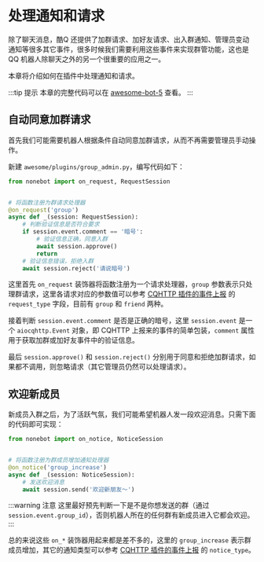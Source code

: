 # 处理通知和请求

除了聊天消息，酷Q 还提供了加群请求、加好友请求、出入群通知、管理员变动通知等很多其它事件，很多时候我们需要利用这些事件来实现群管功能，这也是 QQ 机器人除聊天之外的另一个很重要的应用之一。

本章将介绍如何在插件中处理通知和请求。

:::tip 提示
本章的完整代码可以在 [awesome-bot-5](https://github.com/nonebot/nonebot/tree/master/docs/guide/code/awesome-bot-5) 查看。
:::

## 自动同意加群请求

首先我们可能需要机器人根据条件自动同意加群请求，从而不再需要管理员手动操作。

新建 `awesome/plugins/group_admin.py`，编写代码如下：

```python
from nonebot import on_request, RequestSession


# 将函数注册为群请求处理器
@on_request('group')
async def _(session: RequestSession):
    # 判断验证信息是否符合要求
    if session.event.comment == '暗号':
        # 验证信息正确，同意入群
        await session.approve()
        return
    # 验证信息错误，拒绝入群
    await session.reject('请说暗号')
```

这里首先 `on_request` 装饰器将函数注册为一个请求处理器，`group` 参数表示只处理群请求，这里各请求对应的参数值可以参考 [CQHTTP 插件的事件上报](https://cqhttp.cc/docs/#/Post?id=%E5%8A%A0%E5%A5%BD%E5%8F%8B%E8%AF%B7%E6%B1%82) 的 `request_type` 字段，目前有 `group` 和 `friend` 两种。

接着判断 `session.event.comment` 是否是正确的暗号，这里 `session.event` 是一个 `aiocqhttp.Event` 对象，即 CQHTTP 上报来的事件的简单包装，`comment` 属性用于获取加群或加好友事件中的验证信息。

最后 `session.approve()` 和 `session.reject()` 分别用于同意和拒绝加群请求，如果都不调用，则忽略请求（其它管理员仍然可以处理请求）。

## 欢迎新成员

新成员入群之后，为了活跃气氛，我们可能希望机器人发一段欢迎消息。只需下面的代码即可实现：

```python
from nonebot import on_notice, NoticeSession


# 将函数注册为群成员增加通知处理器
@on_notice('group_increase')
async def _(session: NoticeSession):
    # 发送欢迎消息
    await session.send('欢迎新朋友～')
```

:::warning 注意
这里最好预先判断一下是不是你想发送的群（通过 `session.event.group_id`），否则机器人所在的任何群有新成员进入它都会欢迎。
:::

总的来说这些 `on_*` 装饰器用起来都是差不多的，这里的 `group_increase` 表示群成员增加，其它的通知类型可以参考 [CQHTTP 插件的事件上报](https://cqhttp.cc/docs/#/Post?id=%E7%BE%A4%E6%96%87%E4%BB%B6%E4%B8%8A%E4%BC%A0) 的 `notice_type`。
